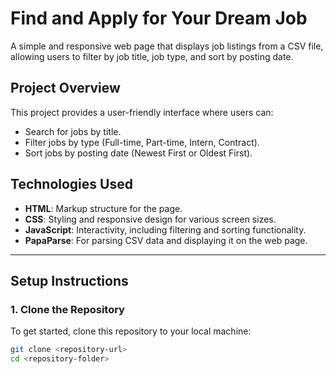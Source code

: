 # Find and Apply for Your Dream Job

A simple and responsive web page that displays job listings from a CSV file, allowing users to filter by job title, job type, and sort by posting date.

## Project Overview

This project provides a user-friendly interface where users can:
- Search for jobs by title.
- Filter jobs by type (Full-time, Part-time, Intern, Contract).
- Sort jobs by posting date (Newest First or Oldest First).

## Technologies Used
- **HTML**: Markup structure for the page.
- **CSS**: Styling and responsive design for various screen sizes.
- **JavaScript**: Interactivity, including filtering and sorting functionality.
- **PapaParse**: For parsing CSV data and displaying it on the web page.

---

## Setup Instructions

### 1. Clone the Repository

To get started, clone this repository to your local machine:

```bash
git clone <repository-url>
cd <repository-folder>
